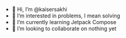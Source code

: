 - 👋 Hi, I’m @kaisersakhi
- 👀 I’m interested in problems, I mean solving 
- 🌱 I’m currently learning Jetpack Compose
- 💞️ I’m looking to collaborate on nothing yet


<!---
kaisersakhi/kaisersakhi is a ✨ special ✨ repository because its `README.md` (this file) appears on your GitHub profile.
You can click the Preview link to take a look at your changes.
--->
